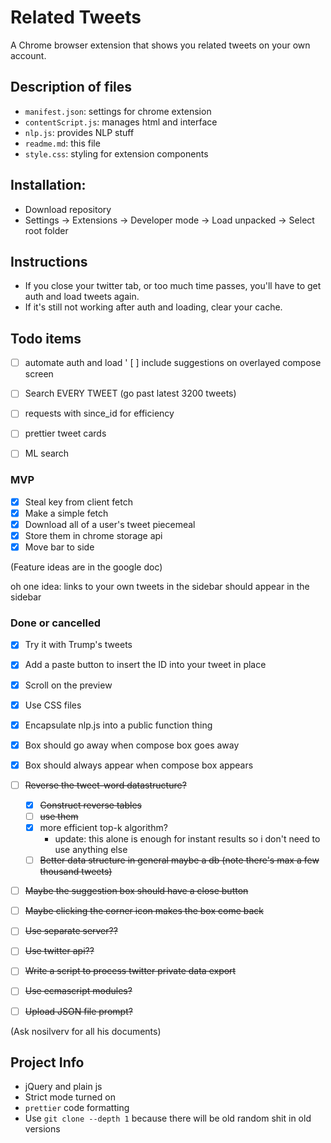 # Related Tweets

A Chrome browser extension that shows you related tweets on your own account.

## Description of files

- `manifest.json`: settings for chrome extension
- `contentScript.js`: manages html and interface
- `nlp.js`: provides NLP stuff
- `readme.md`: this file
- `style.css`: styling for extension components

## Installation:
- Download repository
- Settings -> Extensions -> Developer mode -> Load unpacked -> Select root folder

## Instructions
- If you close your twitter tab, or too much time passes, you'll have to get auth and load tweets again.
- If it's still not working after auth and loading, clear your cache.

## Todo items
- [ ] automate auth and load
' [ ] include suggestions on overlayed compose screen
- [ ] Search EVERY TWEET (go past latest 3200 tweets)
- [ ] requests with since_id for efficiency
- [ ] prettier tweet cards
- [ ] ML search



### MVP

- [x] Steal key from client fetch
- [x] Make a simple fetch
- [x] Download all of a user's tweet piecemeal
- [x] Store them in chrome storage api
- [x] Move bar to side

(Feature ideas are in the google doc)

oh one idea: links to your own tweets in the sidebar should appear in the sidebar

### Done or cancelled

- [x] Try it with Trump's tweets
- [x] Add a paste button to insert the ID into your tweet in place
- [x] Scroll on the preview
- [x] Use CSS files
- [x] Encapsulate nlp.js into a public function thing
- [x] Box should go away when compose box goes away
- [x] Box should always appear when compose box appears
- [ ] ~~Reverse the tweet-word datastructure?~~
  - [x] ~~Construct reverse tables~~
  - [ ] ~~use them~~
  - [x] more efficient top-k algorithm?
    - update: this alone is enough for instant results so i don't need to use anything else
  - [ ] ~~Better data structure in general maybe a db (note there's max a few thousand tweets)~~
- [ ] ~~Maybe the suggestion box should have a close button~~
- [ ] ~~Maybe clicking the corner icon makes the box come back~~
- [ ] ~~Use separate server??~~
- [ ] ~~Use twitter api??~~
- [ ] ~~Write a script to process twitter private data export~~
- [ ] ~~Use ecmascript modules?~~
- [ ] ~~Upload JSON file prompt?~~


(Ask nosilverv for all his documents)

## Project Info

- jQuery and plain js
- Strict mode turned on
- `prettier` code formatting
- Use `git clone --depth 1` because there will be old random shit in old versions
